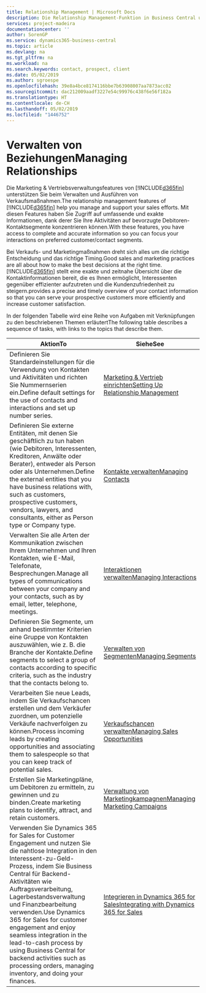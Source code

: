 ```yaml
---
title: Relationship Management | Microsoft Docs
description: Die Relationship Management-Funktion in Business Central unterstützt Ihr Verkaufsanstrengungen und Sie können damit auf Informationen Ihrer Kontakte und auf Vermögensfunktionen effizient zugreifen.
services: project-madeira
documentationcenter: ''
author: SorenGP
ms.service: dynamics365-business-central
ms.topic: article
ms.devlang: na
ms.tgt_pltfrm: na
ms.workload: na
ms.search.keywords: contact, prospect, client
ms.date: 05/02/2019
ms.author: sgroespe
ms.openlocfilehash: 39e8a4bce8174116bbe7b63908007aa7873acc02
ms.sourcegitcommit: dac212009aadf3227e54c99976c438f6e56f182a
ms.translationtype: HT
ms.contentlocale: de-CH
ms.lasthandoff: 05/02/2019
ms.locfileid: "1446752"
---
```

# <a name="managing-relationships"></a><span data-ttu-id="56212-103">Verwalten von Beziehungen</span><span class="sxs-lookup"><span data-stu-id="56212-103">Managing Relationships</span></span>
<span data-ttu-id="56212-104">Die Marketing & Vertriebsverwaltungsfeatures von [!INCLUDE[d365fin](includes/d365fin_md.md)] unterstützen Sie beim Verwalten und Ausführen von Verkaufsmaßnahmen.</span><span class="sxs-lookup"><span data-stu-id="56212-104">The relationship management features of [!INCLUDE[d365fin](includes/d365fin_md.md)] help you manage and support your sales efforts.</span></span> <span data-ttu-id="56212-105">Mit diesen Features haben Sie Zugriff auf umfassende und exakte Informationen, dank derer Sie Ihre Aktivitäten auf bevorzugte Debitoren-Kontaktsegmente konzentrieren können.</span><span class="sxs-lookup"><span data-stu-id="56212-105">With these features, you have access to complete and accurate information so you can focus your interactions on preferred customer/contact segments.</span></span>

<span data-ttu-id="56212-106">Bei Verkaufs- und Marketingmaßnahmen dreht sich alles um die richtige Entscheidung und das richtige Timing.</span><span class="sxs-lookup"><span data-stu-id="56212-106">Good sales and marketing practices are all about how to make the best decisions at the right time.</span></span> [!INCLUDE[d365fin](includes/d365fin_md.md)] <span data-ttu-id="56212-107">stellt eine exakte und zeitnahe Übersicht über die Kontaktinformationen bereit, die es Ihnen ermöglicht, Interessenten gegenüber effizienter aufzutreten und die Kundenzufriedenheit zu steigern.</span><span class="sxs-lookup"><span data-stu-id="56212-107">provides a precise and timely overview of your contact information so that you can serve your prospective customers more efficiently and increase customer satisfaction.</span></span>

<span data-ttu-id="56212-108">In der folgenden Tabelle wird eine Reihe von Aufgaben mit Verknüpfungen zu den beschriebenen Themen erläutert</span><span class="sxs-lookup"><span data-stu-id="56212-108">The following table describes a sequence of tasks, with links to the topics that describe them.</span></span>  

| <span data-ttu-id="56212-109">Aktion</span><span class="sxs-lookup"><span data-stu-id="56212-109">To</span></span> | <span data-ttu-id="56212-110">Siehe</span><span class="sxs-lookup"><span data-stu-id="56212-110">See</span></span> |
| --- | --- |
|<span data-ttu-id="56212-111">Definieren Sie Standardeinstellungen für die Verwendung von Kontakten und Aktivitäten und richten Sie Nummernserien ein.</span><span class="sxs-lookup"><span data-stu-id="56212-111">Define default settings for the use of contacts and interactions and set up number series.</span></span>|[<span data-ttu-id="56212-112">Marketing & Vertrieb einrichten</span><span class="sxs-lookup"><span data-stu-id="56212-112">Setting Up Relationship Management</span></span>](marketing-setup-marketing.md)|
|<span data-ttu-id="56212-113">Definieren Sie externe Entitäten, mit denen Sie geschäftlich zu tun haben (wie Debitoren, Interessenten, Kreditoren, Anwälte oder Berater), entweder als Person oder als Unternehmen.</span><span class="sxs-lookup"><span data-stu-id="56212-113">Define the external entities that you have business relations with, such as customers, prospective customers, vendors, lawyers, and consultants, either as Person type or Company type.</span></span>|[<span data-ttu-id="56212-114">Kontakte verwalten</span><span class="sxs-lookup"><span data-stu-id="56212-114">Managing Contacts</span></span>](marketing-contacts.md)|
|<span data-ttu-id="56212-115">Verwalten Sie alle Arten der Kommunikation zwischen Ihrem Unternehmen und Ihren Kontakten, wie E-Mail, Telefonate, Besprechungen.</span><span class="sxs-lookup"><span data-stu-id="56212-115">Manage all types of communications between your company and your contacts, such as by email, letter, telephone, meetings.</span></span>|[<span data-ttu-id="56212-116">Interaktionen verwalten</span><span class="sxs-lookup"><span data-stu-id="56212-116">Managing Interactions</span></span>](marketing-interactions.md)|
|<span data-ttu-id="56212-117">Definieren Sie Segmente, um anhand bestimmter Kriterien eine Gruppe von Kontakten auszuwählen, wie z. B. die Branche der Kontakte.</span><span class="sxs-lookup"><span data-stu-id="56212-117">Define segments to select a group of contacts according to specific criteria, such as the industry that the contacts belong to.</span></span>|[<span data-ttu-id="56212-118">Verwalten von Segmenten</span><span class="sxs-lookup"><span data-stu-id="56212-118">Managing Segments</span></span>](marketing-segments.md)|
|<span data-ttu-id="56212-119">Verarbeiten Sie neue Leads, indem Sie Verkaufschancen erstellen und dem Verkäufer zuordnen, um potenzielle Verkäufe nachverfolgen zu können.</span><span class="sxs-lookup"><span data-stu-id="56212-119">Process incoming leads by creating opportunities and associating them to salespeople so that you can keep track of potential sales.</span></span>|[<span data-ttu-id="56212-120">Verkaufschancen verwalten</span><span class="sxs-lookup"><span data-stu-id="56212-120">Managing Sales Opportunities</span></span>](marketing-manage-sales-opportunities.md)|
|<span data-ttu-id="56212-121">Erstellen Sie Marketingpläne, um Debitoren zu ermitteln, zu gewinnen und zu binden.</span><span class="sxs-lookup"><span data-stu-id="56212-121">Create marketing plans to identify, attract, and retain customers.</span></span>|[<span data-ttu-id="56212-122">Verwaltung von Marketingkampagnen</span><span class="sxs-lookup"><span data-stu-id="56212-122">Managing Marketing Campaigns</span></span>](marketing-campaigns.md)|
|<span data-ttu-id="56212-123">Verwenden Sie Dynamics 365 for Sales for Customer Engagement und nutzen Sie die nahtlose Integration in den Interessent-zu-Geld-Prozess, indem Sie Business Central für Backend-Aktivitäten wie Auftragsverarbeitung, Lagerbestandsverwaltung und Finanzbearbeitung verwenden.</span><span class="sxs-lookup"><span data-stu-id="56212-123">Use Dynamics 365 for Sales for customer engagement and enjoy seamless integration in the lead-to-cash process by using Business Central for backend activities such as processing orders, managing inventory, and doing your finances.</span></span>|[<span data-ttu-id="56212-124">Integrieren in Dynamics 365 for Sales</span><span class="sxs-lookup"><span data-stu-id="56212-124">Integrating with Dynamics 365 for Sales</span></span>](marketing-integrate-dynamicscrm.md)|
